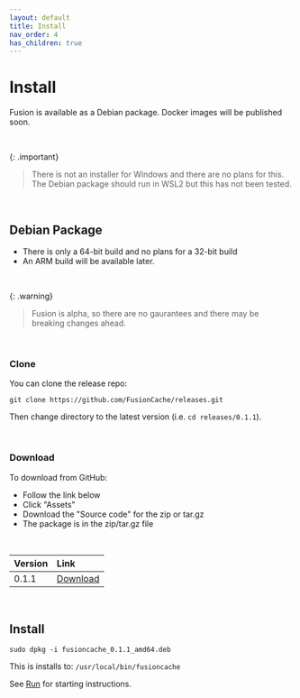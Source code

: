 ```yaml
---
layout: default
title: Install
nav_order: 4
has_children: true
---
```


# Install
Fusion is available as a Debian package. Docker images will be published soon.

<br/>

{: .important}
>There is not an installer for Windows and there are no plans for this.
>The Debian package should run in WSL2 but this has not been tested.


<br/>

## Debian Package
- There is only a 64-bit build and no plans for a 32-bit build
- An ARM build will be available later.

<br/>

{: .warning}
>Fusion is alpha, so there are no gaurantees and there may be breaking changes ahead.

<br/>

### Clone
You can clone the release repo:

`git clone https://github.com/FusionCache/releases.git`

Then change directory to the latest version (i.e. `cd releases/0.1.1`).

<br/>

### Download
To download from GitHub:

- Follow the link below
- Click "Assets"
- Download the "Source code" for the zip or tar.gz
- The package is in the zip/tar.gz file

<br/> 

| Version     | Link        |
|:---|:---|
|0.1.1|[Download](https://github.com/FusionCache/releases/releases)|

<br/> 

## Install

`sudo dpkg -i fusioncache_0.1.1_amd64.deb`
 
This is installs to: `/usr/local/bin/fusioncache`

See [Run](run.md) for starting instructions.










